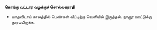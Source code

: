 **கொங்கு வட்டார வழக்குச் சொல்லகராதி**
- மாதவிடாய் காலத்தில் பெண்கள் வீட்டிற்கு வெளியில் இருத்தல். நானூ ஊட்டுக்கு தூரமயிருக்க.

